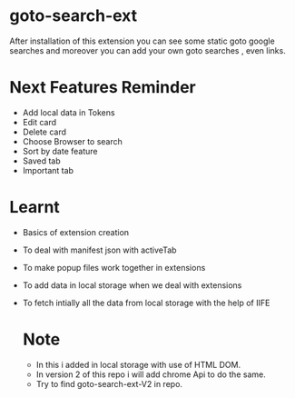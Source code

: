 # goto-search-ext

After installation of this extension you can see some static goto google searches and moreover you can add your own goto searches , even links.

# Next Features Reminder

- Add local data in Tokens
- Edit card
- Delete card
- Choose Browser to search
- Sort by date feature
- Saved tab
- Important tab

# Learnt

- Basics of extension creation
- To deal with manifest json with activeTab
- To make popup files work together in extensions
- To add data in local storage when we deal with extensions
- To fetch intially all the data from local storage with the help of IIFE

  # Note
  - In this i added in local storage with use of HTML DOM.
  - In version 2 of this repo i will add chrome Api to do the same.
  - Try to find goto-search-ext-V2 in repo.

